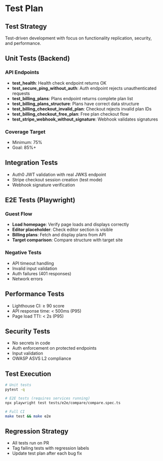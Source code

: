 # Test Plan

## Test Strategy
Test-driven development with focus on functionality replication, security, and performance.

## Unit Tests (Backend)
### API Endpoints
- **test_health**: Health check endpoint returns OK
- **test_secure_ping_without_auth**: Auth endpoint rejects unauthenticated requests
- **test_billing_plans**: Plans endpoint returns complete plan list
- **test_billing_plans_structure**: Plans have correct data structure
- **test_billing_checkout_invalid_plan**: Checkout rejects invalid plan IDs
- **test_billing_checkout_free_plan**: Free plan checkout flow
- **test_stripe_webhook_without_signature**: Webhook validates signatures

### Coverage Target
- Minimum: 75%
- Goal: 85%+

## Integration Tests
- Auth0 JWT validation with real JWKS endpoint
- Stripe checkout session creation (test mode)
- Webhook signature verification

## E2E Tests (Playwright)
### Guest Flow
- **Load homepage**: Verify page loads and displays correctly
- **Editor placeholder**: Check editor section is visible
- **Billing plans**: Fetch and display plans from API
- **Target comparison**: Compare structure with target site

### Negative Tests
- API timeout handling
- Invalid input validation
- Auth failures (401 responses)
- Network errors

## Performance Tests
- Lighthouse CI: ≥ 90 score
- API response time: < 500ms (P95)
- Page load TTI: < 2s (P95)

## Security Tests
- No secrets in code
- Auth enforcement on protected endpoints
- Input validation
- OWASP ASVS L2 compliance

## Test Execution
```bash
# Unit tests
pytest -q

# E2E tests (requires services running)
npx playwright test tests/e2e/compare/compare.spec.ts

# Full CI
make test && make e2e
```

## Regression Strategy
- All tests run on PR
- Tag failing tests with regression labels
- Update test plan after each bug fix
